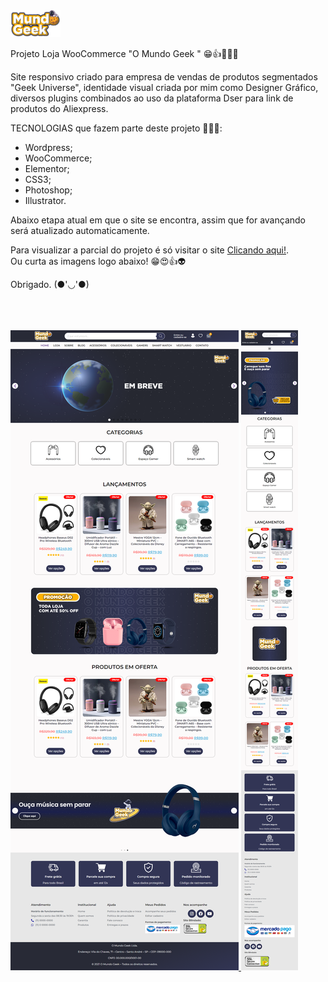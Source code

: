 <a target="_blank" href="https://www.omundogeek.com">
    <img width="80px" src="./imagens/favicon_2022_mundo_geek_2.png" alt="site-mundo-geek">
</a>

Projeto Loja WooCommerce "O Mundo Geek " 😁👍🚀🧑‍🚀

Site responsivo criado para empresa de vendas de produtos segmentados "Geek Universe", identidade visual criada por mim como Designer Gráfico, diversos plugins combinados ao uso da plataforma Dser para link de produtos do Aliexpress.

TECNOLOGIAS que fazem parte deste projeto 🧑‍🚀🚀:

- Wordpress;
- WooCommerce;
- Elementor;
- CSS3;
- Photoshop;
- Illustrator.


Abaixo etapa atual em que o site se encontra, assim que for avançando será atualizado automaticamente. <br>

Para visualizar a parcial do projeto é só visitar o site <a target="_blank" href="https://www.omundogeek.com"> Clicando aqui!</a>. <br>
Ou curta as imagens logo abaixo! 😁😍👍👽


Obrigado. (●'◡'●) 
<br>
<br>
<br>
<br>

<a target="_blank" href="https://www.omundogeek.com">
    <img src="./imagens/screencapture-omundogeek-2022-12-18-00_33_11.png" alt="site-mundo-geek">
    <img src="./imagens/screencapture-omundogeek-2022-12-18-00_35_59.png" alt="site-mundo-geek">
</a>

